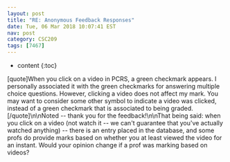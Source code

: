 ```yaml
---
layout: post
title: "RE: Anonymous Feedback Responses"
date: Tue, 06 Mar 2018 10:07:41 EST
nav: post
category: CSC209
tags: [7467]
---
```


* content
{:toc}

[quote]When you click on a video in PCRS, a green checkmark appears. I personally associated it with the green checkmarks for answering multiple choice questions. However, clicking a video does not affect my mark. You may want to consider some other symbol to indicate a video was clicked, instead of a green checkmark that is associated to being graded.[/quote]\n\nNoted -- thank you for the feedback!\n\nThat being said: when you click on a video (not watch it -- we can't guarantee that you've actually watched anything) -- there is an entry placed in the database, and some profs do provide marks based on whether you at least viewed the video for an instant.  Would your opinion change if a prof was marking based on videos?
<!-- more -->
<p></p>
